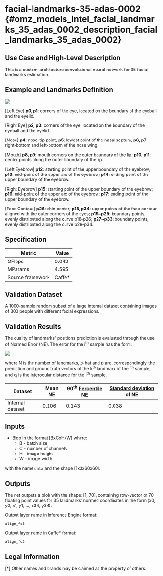 # facial-landmarks-35-adas-0002 {#omz_models_intel_facial_landmarks_35_adas_0002_description_facial_landmarks_35_adas_0002}

## Use Case and High-Level Description

This is a custom-architecture convolutional neural network for 35 facial landmarks estimation.


## Example and Landmarks Definition

![](./landmarks_illustration.png)

[Left Eye]
**p0, p1**: corners of the eye, located on the boundary of the eyeball and the eyelid.

[Right Eye]
**p2, p3**: corners of the eye, located on the boundary of the eyeball and the eyelid.

[Nose]
**p4**: nose-tip point; **p5**: lowest point of the nasal septum; **p6, p7**: right-bottom and left-bottom of the nose wing.

[Mouth]
**p8, p9**: mouth corners on the outer boundary of the lip; **p10, p11**: center points along the outer boundary of the lip.

[Left Eyebrow]
**p12**: starting point of the upper boundary of the eyebrow;  **p13**: mid-point of the upper arc of the eyebrow; **p14**: ending point of the upper boundary of the eyebrow.

[Right Eyebrow]
**p15**: starting point of the upper boundary of the eyebrow;  **p16**: mid-point of the upper arc of the eyebrow; **p17**: ending point of the upper boundary of the eyebrow.

[Face Contour]
**p26**: chin center; **p18, p34**: upper points of the face contour aligned with the outer corners of the eyes;
**p19~p25**: boundary points, evenly distributed along the curve p18-p26;
**p27~p33**: boundary points, evenly distributed along the curve p26-p34.


## Specification

| Metric                | Value                                       |
|-----------------------|---------------------------------------------|
| GFlops                | 0.042                                       |
| MParams               | 4.595                                       |
| Source framework      | Caffe*                                      |


## Validation Dataset

A 1000-sample random subset of a large internal dataset containing images of 300 people with different facial expressions.

## Validation Results

The quality of landmarks' positions prediction is evaluated through the use of Normed Error (NE). The error for the i<sup>th</sup> sample has the form:

![](./error_formula.png)

where N is the number of landmarks, _p_-hat and _p_ are, correspondingly, the prediction and ground truth vectors of the k<sup>th</sup> landmark of the i<sup>th</sup> sample, and d<sub>i</sub> is the interocular distance for the i<sup>th</sup> sample.


| Dataset | Mean NE | 90<sup>th</sup> [Percentile](https://en.wikipedia.org/wiki/Percentile) NE | [Standard deviation](https://en.wikipedia.org/wiki/Standard_deviation) of NE |
| - | - | - | - |
| Internal dataset | 0.106 | 0.143 | 0.038 |


## Inputs

* Blob in the format [BxCxHxW]
   where:
   * B - batch size
   * C - number of channels
   * H - image height
   * W - image width

with the name `data` and the shape [1x3x60x60].


## Outputs

The net outputs a blob with the shape: [1, 70], containing row-vector of 70 floating point values for 35 landmarks' normed coordinates in the form (x0, y0, x1, y1, ..., x34, y34).

Output layer name in Inference Engine format:

`align_fc3`

Output layer name in Caffe* format:

`align_fc3`


## Legal Information
[*] Other names and brands may be claimed as the property of others.
